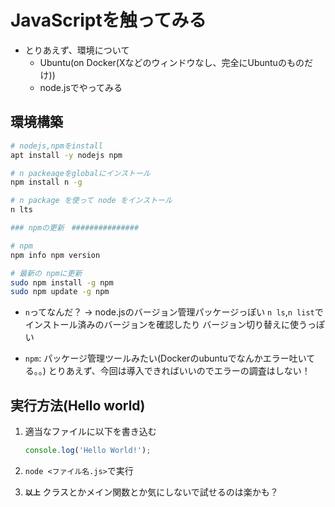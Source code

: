 # JavaScriptを触ってみる

- とりあえず、環境について
  - Ubuntu(on Docker(Xなどのウィンドウなし、完全にUbuntuのものだけ))
  - node.jsでやってみる

## 環境構築

```sh
# nodejs,npmをinstall
apt install -y nodejs npm

# n packeageをglobalにインストール
npm install n -g

# n package を使って node をインストール
n lts

### npmの更新　###############

# npm
npm info npm version

# 最新の npmに更新
sudo npm install -g npm
sudo npm update -g npm

```

- `n`ってなんだ？
  -> node.jsのバージョン管理パッケージっぽい
  `n ls`,`n list`でインストール済みのバージョンを確認したり
  バージョン切り替えに使うっぽい

- `npm`: パッケージ管理ツールみたい(Dockerのubuntuでなんかエラー吐いてる。。)
  とりあえず、今回は導入できればいいのでエラーの調査はしない！

## 実行方法(Hello world)

1. 適当なファイルに以下を書き込む

    ```javascript
    console.log('Hello World!');
    ```

2. `node <ファイル名.js>`で実行

3. **`以上`**
   クラスとかメイン関数とか気にしないで試せるのは楽かも？
